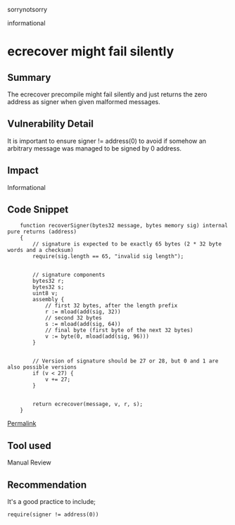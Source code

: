 sorrynotsorry

informational

# ecrecover might fail silently

## Summary
The ecrecover precompile might fail silently and just returns the zero address as signer when given malformed messages. 

## Vulnerability Detail
It is important to ensure signer != address(0) to avoid if somehow an arbitrary message was managed to be signed by 0 address. 
## Impact
Informational
## Code Snippet
```solidity
    function recoverSigner(bytes32 message, bytes memory sig) internal pure returns (address)
    {
        // signature is expected to be exactly 65 bytes (2 * 32 byte words and a checksum)
        require(sig.length == 65, "invalid sig length");


        // signature components
        bytes32 r;
        bytes32 s;
        uint8 v;
        assembly {
            // first 32 bytes, after the length prefix
            r := mload(add(sig, 32))
            // second 32 bytes
            s := mload(add(sig, 64))
            // final byte (first byte of the next 32 bytes)
            v := byte(0, mload(add(sig, 96)))
        }


        // Version of signature should be 27 or 28, but 0 and 1 are also possible versions
        if (v < 27) {
            v += 27;
        }


        return ecrecover(message, v, r, s);
    }
```
[Permalink](https://github.com/sherlock-audit/2022-10-mover/blob/main/cardtopup_contract/contracts/HardenedTopupProxy.sol#L460-L484)
## Tool used

Manual Review

## Recommendation
It's a good practice to include;
```solidity
require(signer != address(0))
```